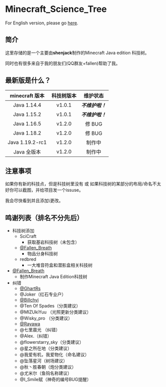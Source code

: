 # Minecraft_Science_Tree

For English version, please go [here](https://github.com/shenjackyuanjie/Minecraft_Science_Tree/blob/master/readme-en.md).

## 简介

这里存储的是一个主要由**shenjack**制作的Minecraft Java edition 科技树。

同时也有很多来自于我的朋友们(QQ群友+fallen)帮助了我。

## 最新版是什么？

| minecraft 版本 | 科技树版本 | 维护状态 |
| :---: | :---: | :---: |
| Java 1.14.4 | v1.0.1 | ***不维护啦！*** |
| Java 1.15.2 | v1.0.1 | ***不维护啦！*** |
| Java 1.16.5 | v1.2.0 | 修 BUG |
| Java 1.18.2 | v1.2.0 | 修 BUG |
| Java 1.19.2-rc1 | v1.2.0 | 制作中 |
| Java 全版本 | v1.2.0 | 制作中 |

## 注意事项

如果你有新的科技点，但是科技树里没有 或 如果科技树的某部分的布局/命名不太好你可以截图，并给项目发一个issuse。

我会尽快看到并且添加\更改。

## 鸣谢列表（排名不分先后）
- 科技树添加
    - SciCraft
        - 获取基岩科技树（未包含）
    - [@Fallen_Breath](https://github.com/Fallen_Breath)
        - 物品分身科技树
    - redbred
        - 一大堆音符盒和潜影盒相关科技树
- [@Fallen_Breath](https://github.com/Fallen_Breath)
    - 制作Minecraft Java Edition科技树
- 纠错
    - [@GhartRs](https://github.com/GhastRs)
    - @Joker（红石专业户）
    - [@Billchyi](https://github.com/Billchyi)
    - @Ten Of Spades（分类建议）
    - @MIZUkiYuu （光照更新分类建议）
    - @Wisky_pro （分类建议）
    - [@Rayawa](https://github.com/Rayawa)
    - @七里晨光 （纠错）
    - @Alex.（纠错）
    - @flowerstarry_sky（分类建议）
    - @星之所在地（分类建议）
    - @我爱有机，我爱物化（命名建议）
    - @坠落星河（树场建议）
    - @秋丶胜春朝（炮分类建议）
    - @尤米尔（鱼钩名称建议）
    - @I_Smile赋（神奇的编号BUG提醒）